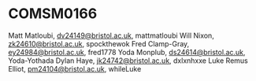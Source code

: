 # COMSM0166
Matt Matloubi, dv24149@bristol.ac.uk, mattmatloubi
Will Nixon, zk24610@bristol.ac.uk, spockthewok
Fred Clamp-Gray, ey24984@bristol.ac.uk, fred1778
Yoda Monplub, ds24614@bristol.ac.uk, Yoda-Yothada
Dylan Haye, jk24742@bristol.ac.uk, dxlxnhxxe
Luke Remus Elliot, pm24104@bristol.ac.uk, whileLuke
